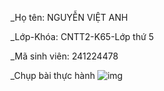 _Họ tên: NGUYỄN VIỆT ANH

_Lớp-Khóa: CNTT2-K65-Lớp thứ 5

_Mã sinh viên: 241224478

_Chụp bài thực hành
![img](https://github.com/user-attachments/assets/7885f049-93e7-4ba2-86aa-2781cec89fb7)
